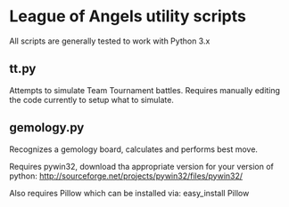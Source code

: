 League of Angels utility scripts
===
All scripts are generally tested to work with Python 3.x

tt.py
-----
Attempts to simulate Team Tournament battles. Requires manually editing the code currently to setup what to simulate.

gemology.py
-----------
Recognizes a gemology board, calculates and performs best move.

Requires pywin32, download tha appropriate version for your version of python:
http://sourceforge.net/projects/pywin32/files/pywin32/

Also requires Pillow which can be installed via:
easy_install Pillow